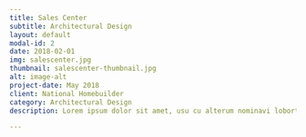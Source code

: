 ```yaml
---
title: Sales Center
subtitle: Architectural Design
layout: default
modal-id: 2
date: 2018-02-01
img: salescenter.jpg
thumbnail: salescenter-thumbnail.jpg
alt: image-alt
project-date: May 2018
client: National Homebuilder
category: Architectural Design
description: Lorem ipsum dolor sit amet, usu cu alterum nominavi lobortis. At duo novum diceret. Tantas apeirian vix et, usu sanctus postulant inciderint ut, populo diceret necessitatibus in vim. Cu eum dicam feugiat noluisse.

---
```

